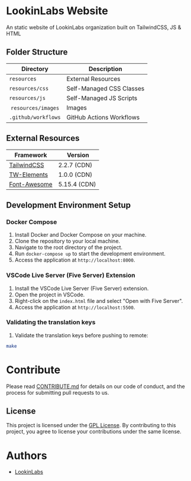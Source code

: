 # LookinLabs Website

An static website of LookinLabs organization built on TailwindCSS, JS & HTML

## Folder Structure

| Directory          | Description |
| ------------------ | ----------- |
| `resources`        | External Resources |
| `resources/css`    | Self-Managed CSS Classes |
| `resources/js`     | Self-Managed JS Scripts |
| `resources/images` | Images |
| `.github/workflows`| GitHub Actions Workflows |

## External Resources

| Framework | Version |
| ------------- | ------- |
| [TailwindCSS](https://tailwindcss.com/) | 2.2.7 (CDN) |
| [TW-Elements](https://tw-elements.com) | 1.0.0 (CDN) |
| [Font-Awesome](https://fontawesome.com/) | 5.15.4 (CDN) |

## Development Environment Setup

### Docker Compose

1. Install Docker and Docker Compose on your machine.
2. Clone the repository to your local machine.
3. Navigate to the root directory of the project.
4. Run `docker-compose up` to start the development environment.
5. Access the application at `http://localhost:8000`.

### VSCode Live Server (Five Server) Extension

1. Install the VSCode Live Server (Five Server) extension.
2. Open the project in VSCode.
3. Right-click on the `index.html` file and select "Open with Five Server".
4. Access the application at `http://localhost:5500`.

### Validating the translation keys

1. Validate the translation keys before pushing to remote:

```bash
make
```

# Contribute

Please read [CONTRIBUTE.md](CONTRIBUTE.md) for details on our code of conduct, and the process for submitting pull requests to us.

## License

This project is licensed under the [GPL License](LICENSE). By contributing to this project, you agree to license your contributions under the same license.

# Authors

- [LookinLabs](https://github.com/LookinLabs/LookinLabs-Web)

